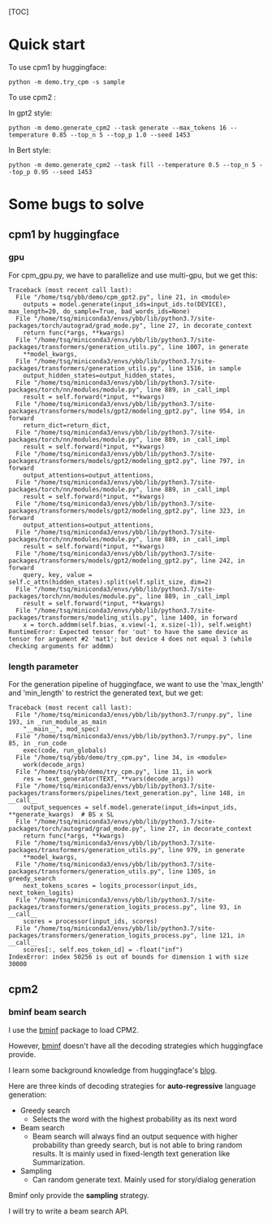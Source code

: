 [TOC]

# Quick start

To use cpm1 by huggingface:

```
python -m demo.try_cpm -s sample
```

To use cpm2 :

In gpt2 style:

```
python -m demo.generate_cpm2 --task generate --max_tokens 16 --temperature 0.85 --top_n 5 --top_p 1.0 --seed 1453
```

In Bert style:

```
python -m demo.generate_cpm2 --task fill --temperature 0.5 --top_n 5 --top_p 0.95 --seed 1453
```



# Some bugs to solve

## cpm1 by huggingface

### gpu

For cpm_gpu.py, we have to parallelize and use multi-gpu, but we get this:

```
Traceback (most recent call last):
  File "/home/tsq/ybb/demo/cpm_gpt2.py", line 21, in <module>
    outputs = model.generate(input_ids=input_ids.to(DEVICE), max_length=20, do_sample=True, bad_words_ids=None)
  File "/home/tsq/miniconda3/envs/ybb/lib/python3.7/site-packages/torch/autograd/grad_mode.py", line 27, in decorate_context
    return func(*args, **kwargs)
  File "/home/tsq/miniconda3/envs/ybb/lib/python3.7/site-packages/transformers/generation_utils.py", line 1007, in generate
    **model_kwargs,
  File "/home/tsq/miniconda3/envs/ybb/lib/python3.7/site-packages/transformers/generation_utils.py", line 1516, in sample
    output_hidden_states=output_hidden_states,
  File "/home/tsq/miniconda3/envs/ybb/lib/python3.7/site-packages/torch/nn/modules/module.py", line 889, in _call_impl
    result = self.forward(*input, **kwargs)
  File "/home/tsq/miniconda3/envs/ybb/lib/python3.7/site-packages/transformers/models/gpt2/modeling_gpt2.py", line 954, in forward
    return_dict=return_dict,
  File "/home/tsq/miniconda3/envs/ybb/lib/python3.7/site-packages/torch/nn/modules/module.py", line 889, in _call_impl
    result = self.forward(*input, **kwargs)
  File "/home/tsq/miniconda3/envs/ybb/lib/python3.7/site-packages/transformers/models/gpt2/modeling_gpt2.py", line 797, in forward
    output_attentions=output_attentions,
  File "/home/tsq/miniconda3/envs/ybb/lib/python3.7/site-packages/torch/nn/modules/module.py", line 889, in _call_impl
    result = self.forward(*input, **kwargs)
  File "/home/tsq/miniconda3/envs/ybb/lib/python3.7/site-packages/transformers/models/gpt2/modeling_gpt2.py", line 323, in forward
    output_attentions=output_attentions,
  File "/home/tsq/miniconda3/envs/ybb/lib/python3.7/site-packages/torch/nn/modules/module.py", line 889, in _call_impl
    result = self.forward(*input, **kwargs)
  File "/home/tsq/miniconda3/envs/ybb/lib/python3.7/site-packages/transformers/models/gpt2/modeling_gpt2.py", line 242, in forward
    query, key, value = self.c_attn(hidden_states).split(self.split_size, dim=2)
  File "/home/tsq/miniconda3/envs/ybb/lib/python3.7/site-packages/torch/nn/modules/module.py", line 889, in _call_impl
    result = self.forward(*input, **kwargs)
  File "/home/tsq/miniconda3/envs/ybb/lib/python3.7/site-packages/transformers/modeling_utils.py", line 1400, in forward
    x = torch.addmm(self.bias, x.view(-1, x.size(-1)), self.weight)
RuntimeError: Expected tensor for 'out' to have the same device as tensor for argument #2 'mat1'; but device 4 does not equal 3 (while checking arguments for addmm)

```

### length parameter

For the generation pipeline of huggingface, we want to use the 'max_length' and 'min_length' to restrict the generated text, but we get:

```
Traceback (most recent call last):
  File "/home/tsq/miniconda3/envs/ybb/lib/python3.7/runpy.py", line 193, in _run_module_as_main
    "__main__", mod_spec)
  File "/home/tsq/miniconda3/envs/ybb/lib/python3.7/runpy.py", line 85, in _run_code
    exec(code, run_globals)
  File "/home/tsq/ybb/demo/try_cpm.py", line 34, in <module>
    work(decode_args)
  File "/home/tsq/ybb/demo/try_cpm.py", line 11, in work
    res = text_generator(TEXT, **vars(decode_args))
  File "/home/tsq/miniconda3/envs/ybb/lib/python3.7/site-packages/transformers/pipelines/text_generation.py", line 148, in __call__
    output_sequences = self.model.generate(input_ids=input_ids, **generate_kwargs)  # BS x SL
  File "/home/tsq/miniconda3/envs/ybb/lib/python3.7/site-packages/torch/autograd/grad_mode.py", line 27, in decorate_context
    return func(*args, **kwargs)
  File "/home/tsq/miniconda3/envs/ybb/lib/python3.7/site-packages/transformers/generation_utils.py", line 979, in generate
    **model_kwargs,
  File "/home/tsq/miniconda3/envs/ybb/lib/python3.7/site-packages/transformers/generation_utils.py", line 1305, in greedy_search
    next_tokens_scores = logits_processor(input_ids, next_token_logits)
  File "/home/tsq/miniconda3/envs/ybb/lib/python3.7/site-packages/transformers/generation_logits_process.py", line 93, in __call__
    scores = processor(input_ids, scores)
  File "/home/tsq/miniconda3/envs/ybb/lib/python3.7/site-packages/transformers/generation_logits_process.py", line 121, in __call__
    scores[:, self.eos_token_id] = -float("inf")
IndexError: index 50256 is out of bounds for dimension 1 with size 30000

```

## cpm2

### bminf beam search

I use the [bminf](https://github.com/OpenBMB/BMInf/blob/master/README-ZH.md) package to load CPM2.

However, [bminf](https://github.com/OpenBMB/BMInf/blob/master/README-ZH.md) doesn't have all the decoding strategies which huggingface provide.

I learn some background knowledge from huggingface's [blog](https://huggingface.co/blog/how-to-generate).

Here are three kinds of decoding strategies for **auto-regressive** language generation:

- Greedy search
  - Selects the word with the highest probability as its next word
- Beam search
  - Beam search will always find an output sequence with higher probability than greedy search, but is not able to bring random results. It is mainly used in fixed-length text generation like Summarization.
- Sampling
  - Can random generate text. Mainly used for story/dialog generation

Bminf only provide the **sampling** strategy.

I will try to write a beam search API.